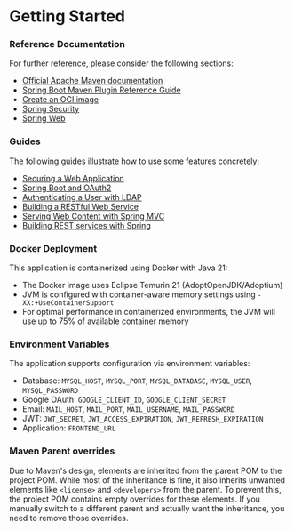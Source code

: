 # Getting Started

### Reference Documentation

For further reference, please consider the following sections:

* [Official Apache Maven documentation](https://maven.apache.org/guides/index.html)
* [Spring Boot Maven Plugin Reference Guide](https://docs.spring.io/spring-boot/3.4.2/maven-plugin)
* [Create an OCI image](https://docs.spring.io/spring-boot/3.4.2/maven-plugin/build-image.html)
* [Spring Security](https://docs.spring.io/spring-boot/3.4.2/reference/web/spring-security.html)
* [Spring Web](https://docs.spring.io/spring-boot/3.4.2/reference/web/servlet.html)

### Guides

The following guides illustrate how to use some features concretely:

* [Securing a Web Application](https://spring.io/guides/gs/securing-web/)
* [Spring Boot and OAuth2](https://spring.io/guides/tutorials/spring-boot-oauth2/)
* [Authenticating a User with LDAP](https://spring.io/guides/gs/authenticating-ldap/)
* [Building a RESTful Web Service](https://spring.io/guides/gs/rest-service/)
* [Serving Web Content with Spring MVC](https://spring.io/guides/gs/serving-web-content/)
* [Building REST services with Spring](https://spring.io/guides/tutorials/rest/)

### Docker Deployment

This application is containerized using Docker with Java 21:

* The Docker image uses Eclipse Temurin 21 (AdoptOpenJDK/Adoptium)
* JVM is configured with container-aware memory settings using `-XX:+UseContainerSupport`
* For optimal performance in containerized environments, the JVM will use up to 75% of available container memory

### Environment Variables

The application supports configuration via environment variables:

* Database: `MYSQL_HOST`, `MYSQL_PORT`, `MYSQL_DATABASE`, `MYSQL_USER`, `MYSQL_PASSWORD`
* Google OAuth: `GOOGLE_CLIENT_ID`, `GOOGLE_CLIENT_SECRET`
* Email: `MAIL_HOST`, `MAIL_PORT`, `MAIL_USERNAME`, `MAIL_PASSWORD`
* JWT: `JWT_SECRET`, `JWT_ACCESS_EXPIRATION`, `JWT_REFRESH_EXPIRATION`
* Application: `FRONTEND_URL`

### Maven Parent overrides

Due to Maven's design, elements are inherited from the parent POM to the project POM.
While most of the inheritance is fine, it also inherits unwanted elements like `<license>` and `<developers>` from the
parent.
To prevent this, the project POM contains empty overrides for these elements.
If you manually switch to a different parent and actually want the inheritance, you need to remove those overrides.

